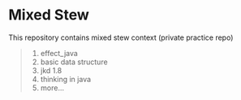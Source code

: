 # Mixed Stew
This repository contains mixed stew context (private practice repo)

> 1. effect_java
> 2. basic data structure
> 3. jkd 1.8
> 4. thinking in java
> 5. more...
